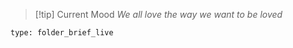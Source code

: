 >[!tip] Current Mood
>*We all love the way we want to be loved*

 
```ccard
type: folder_brief_live
```
 
